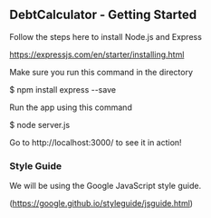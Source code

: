## DebtCalculator - Getting Started

Follow the steps here to install Node.js and Express

https://expressjs.com/en/starter/installing.html

Make sure you run this command in the directory

$ npm install express --save

Run the app using this command

$ node server.js

Go to http://localhost:3000/ to see it in action!

### Style Guide

We will be using the Google JavaScript style guide.

(https://google.github.io/styleguide/jsguide.html)
